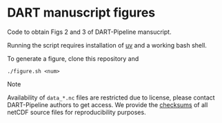 # DART manuscript figures

Code to obtain Figs 2 and 3 of DART-Pipeline mansucript.

Running the script requires installation of
[uv](https://github.com/astral-sh/uv) and a working bash shell.

To generate a figure, clone this repository and

```shell
./figure.sh <num>
```

> [!NOTE]
> Availability of `data_*.nc` files are restricted due to license, please
> contact DART-Pipeline authors to get access. We provide the
> [checksums](SHA256SUMS.txt) of all netCDF source files for reproducibility
> purposes.

